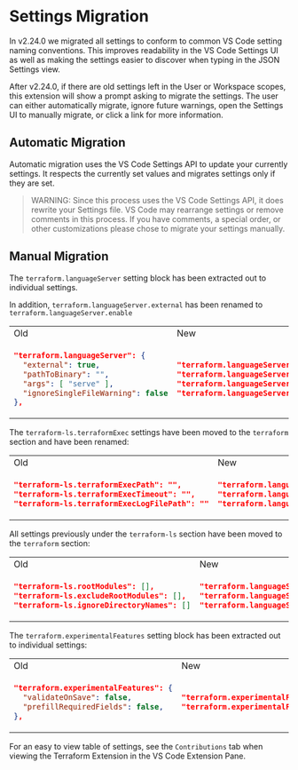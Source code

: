 # Settings Migration

In v2.24.0 we migrated all settings to conform to common VS Code setting naming conventions. This improves readability in the VS Code Settings UI as well as making the settings easier to discover when typing in the JSON Settings view.

After v2.24.0, if there are old settings left in the User or Workspace scopes, this extension will show a prompt asking to migrate the settings. The user can either automatically migrate, ignore future warnings, open the Settings UI to manually migrate, or click a link for more information.

## Automatic Migration

Automatic migration uses the VS Code Settings API to update your currently settings. It respects the currently set values and migrates settings only if they are set.

> WARNING: Since this process uses the VS Code Settings API, it does rewrite your Settings file. VS Code may rearrange settings or remove comments in this process. If you have comments, a special order, or other customizations please chose to migrate your settings manually.

## Manual Migration

The `terraform.languageServer` setting block has been extracted out to individual settings.

In addition, `terraform.languageServer.external` has been renamed to `terraform.languageServer.enable`

<table>
<tr><td>Old</td><td>New</td></tr>
<tr>
<td>

```json
"terraform.languageServer": {
  "external": true,
  "pathToBinary": "",
  "args": [ "serve" ],
  "ignoreSingleFileWarning": false
},
```
</td>
<td>

```json
"terraform.languageServer.enable": true,
"terraform.languageServer.pathToBinary": "",
"terraform.languageServer.args": [ "serve" ],
"terraform.languageServer.ignoreSingleFileWarning": false
```

</td>
</tr>
</table>

The `terraform-ls.terraformExec` settings have been moved to the `terraform` section and have been renamed:

<table>
<tr><td>Old</td><td>New</td></tr>
<tr>
<td>

```json
"terraform-ls.terraformExecPath": "",
"terraform-ls.terraformExecTimeout": "",
"terraform-ls.terraformExecLogFilePath": ""
```

</td>
<td>

```json
"terraform.languageServer.terraform.path": "",
"terraform.languageServer.terraform.timeout": "",
"terraform.languageServer.terraform.logFilePath": ""
```

</td>
</tr>
</table>

All settings previously under the `terraform-ls` section have been moved to the `terraform` section:

<table>
<tr><td>Old</td><td>New</td></tr>
<tr>
<td>

```json
"terraform-ls.rootModules": [],
"terraform-ls.excludeRootModules": [],
"terraform-ls.ignoreDirectoryNames": []
```

</td>
<td>

```json
"terraform.languageServer.rootModules": [],
"terraform.languageServer.excludeRootModules": [],
"terraform.languageServer.ignoreDirectoryNames": []
```

</td>
</tr>
</table>

The `terraform.experimentalFeatures` setting block has been extracted out to individual settings:

<table>
<tr><td>Old</td><td>New</td></tr>
<tr>
<td>

```json
"terraform.experimentalFeatures": {
  "validateOnSave": false,
  "prefillRequiredFields": false,
},
```
</td>
<td>
    
```json
"terraform.experimentalFeatures.validateOnSave": false,
"terraform.experimentalFeatures.prefillRequiredFields": false,
```

</td>
</tr>
</table>

For an easy to view table of settings, see the `Contributions` tab when viewing the Terraform Extension in the VS Code Extension Pane.
